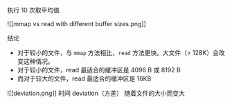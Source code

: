 执行 10 次取平均值

![[mmap vs read with different buffer sizes.png]]

结论
- 对于较小的文件，与 `mmap` 方法相比，`read` 方法更快。大文件（> 128K）会改变这种情况。
- 对于较小的文件，read 最适合的缓冲区是 4096 B 或 8192 B
- 而对于较大的文件，read 最适合的缓冲区是 16KB

![[deviation.png]]
时间 deviation（方差） 随着文件的大小而变大